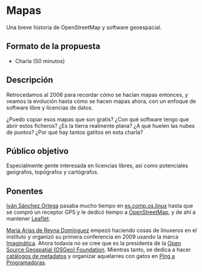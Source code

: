# Mapas

Una breve historia de OpenStreetMap y software geoespacial.

## Formato de la propuesta

* Charla (50 minutos)

## Descripción

Retrocedamos al 2006 para recordar cómo se hacían mapas entonces, y veamos la evolución hasta cómo se hacen mapas ahora, con un enfoque de software libre y licencias de datos.

¿Puedo copiar esos mapas que son gratis? ¿Con qué software tengo que abrir estos ficheros? ¿Es la tierra realmente plana? ¿A qué huelen las nubes de puntos? ¿Por qué hay tantos gatitos en esta charla?

## Público objetivo

Especialmente gente interesada en licencias libres, así como potenciales geógrafos, topógrafos y cartógrafos.

## Ponentes

[Iván Sánchez Ortega](https://ivan.sanchezortega.es/whoami/) pasaba mucho tiempo en [es.comp.os.linux](http://www.escomposlinux.org/) hasta que se compró un receptor GPS y le dedicó tiempo a [OpenStreetMap](https://www.openstreetmap.org/), y de ahí a mantener [Leaflet](https://leafletjs.com/).

[María Arias de Reyna Domínguez](https://delawen.com/wo-man/) empezó haciendo cosas de linuxeros en el instituto y organizó su primera conferencia en 2009 usando la marca [Imaginática](https://es.wikipedia.org/wiki/Imagin%C3%A1tica). Ahora todavía no se cree que es la presidenta de la [Open Source Geospatial (OSGeo) Foundation](https://www.osgeo.org). Mientras tanto, se dedica a hacer [catálogos de metadatos](https://www.geonetwork-opensource.org) y organizar aquelarres con gatos en [Ping a Programadoras](https://pingprogramadoras.org).
